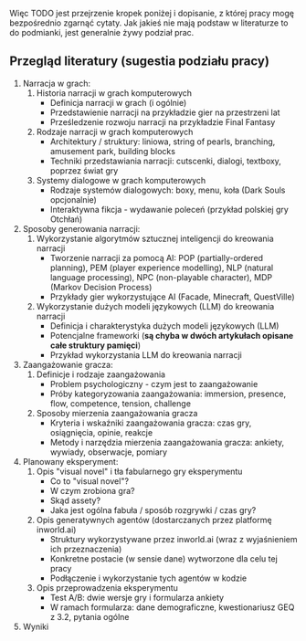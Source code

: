 Więc TODO jest przejrzenie kropek poniżej i dopisanie, z której pracy mogę bezpośrednio zgarnąć cytaty. Jak jakieś nie mają podstaw w literaturze to do podmianki, jest generalnie żywy podział prac.
## Przegląd literatury (sugestia podziału pracy)
1. Narracja w grach: 
	1. Historia narracji w grach komputerowych
		- Definicja narracji w grach (i ogólnie)
		- Przedstawienie narracji na przykładzie gier na przestrzeni lat
		- Prześledzenie rozwoju narracji na przykładzie Final Fantasy
	2. Rodzaje narracji w grach komputerowych
		- Architektury / struktury: liniowa, string of pearls, branching, amusement park, building blocks
		- Techniki przedstawiania narracji: cutscenki, dialogi, textboxy, poprzez świat gry
	3. Systemy dialogowe w grach komputerowych
		- Rodzaje systemów dialogowych: boxy, menu, koła (Dark Souls opcjonalnie)
		- Interaktywna fikcja - wydawanie poleceń (przykład polskiej gry Otchłań)
2. Sposoby generowania narracji:
	1. Wykorzystanie algorytmów sztucznej inteligencji do kreowania narracji
		- Tworzenie narracji za pomocą AI: POP (partially-ordered planning), PEM (player experience modelling), NLP (natural language processing), NPC (non-playable character), MDP (Markov Decision Process)
		- Przykłady gier wykorzystujące AI (Facade, Minecraft, QuestVille)
	2. Wykorzystanie dużych modeli językowych (LLM) do kreowania narracji
		- Definicja i charakterystyka dużych modeli językowych (LLM)
		- Potencjalne frameworki (**są chyba w dwóch artykułach opisane całe struktury pamięci**)
		- Przykład wykorzystania LLM do kreowania narracji
3. Zaangażowanie gracza:
	1. Definicje i rodzaje zaangażowania
		- Problem psychologiczny - czym jest to zaangażowanie
		- Próby kategoryzowania zaangażowania: immersion, presence, flow, competence, tension, challenge
	2. Sposoby mierzenia zaangażowania gracza
		- Kryteria i wskaźniki zaangażowania gracza: czas gry, osiągnięcia, opinie, reakcje
		- Metody i narzędzia mierzenia zaangażowania gracza: ankiety, wywiady, obserwacje, pomiary
4. Planowany eksperyment: 
	1. Opis "visual novel" i tła fabularnego gry eksperymentu
		- Co to "visual novel"?
		- W czym zrobiona gra?
		- Skąd assety?
		- Jaka jest ogólna fabuła / sposób rozgrywki / czas gry?
	2. Opis generatywnych agentów (dostarczanych przez platformę inworld.ai)
		- Struktury wykorzystywane przez inworld.ai (wraz z wyjaśnieniem ich przeznaczenia)
		- Konkretne postacie (w sensie dane) wytworzone dla celu tej pracy
		- Podłączenie i wykorzystanie tych agentów w kodzie
	3. Opis przeprowadzenia eksperymentu
		- Test A/B: dwie wersje gry i formularza ankiety
		- W ramach formularza: dane demograficzne, kwestionariusz GEQ z 3.2, pytania ogólne
5. Wyniki